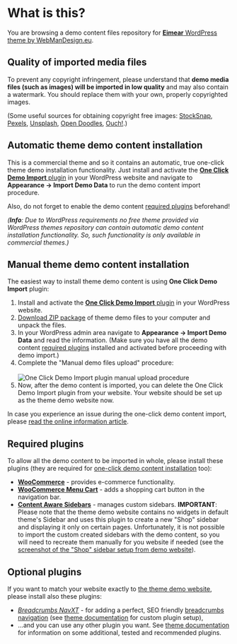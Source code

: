 # What is this?

You are browsing a demo content files repository for [**Eimear** WordPress theme by WebManDesign.eu](https://www.webmandesign.eu/portfolio/eimear-wordpress-theme/).


## Quality of imported media files

To prevent any copyright infringement, please understand that **demo media files (such as images) will be imported in low quality** and may also contain a watermark. You should replace them with your own, properly copyrighted images.

(Some useful sources for obtaining copyright free images: [StockSnap](https://stocksnap.io/), [Pexels](https://www.pexels.com), [Unsplash](https://unsplash.com), [Open Doodles](https://www.opendoodles.com/), [Ouch!](https://icons8.com/ouch/).)


## Automatic theme demo content installation

This is a commercial theme and so it contains an automatic, true one-click theme demo installation functionality. Just install and activate the [**One Click Demo Import** plugin](https://wordpress.org/plugins/one-click-demo-import/) in your WordPress website and navigate to **Appearance &rarr; Import Demo Data** to run the demo content import procedure.

Also, do not forget to enable the demo content [required plugins](#required-plugins) beforehand!

*(**Info**: Due to WordPress requirements no free theme provided via WordPress themes repository can contain automatic demo content installation functionality. So, such functionality is only available in commercial themes.)*  


## Manual theme demo content installation

The easiest way to install theme demo content is using **One Click Demo Import** plugin:

1. Install and activate the [**One Click Demo Import** plugin](https://wordpress.org/plugins/one-click-demo-import/) in your WordPress website.
2. [Download ZIP package](https://github.com/webmandesign/demo-content/raw/master/eimear/eimear-theme-demo.zip) of theme demo files to your computer and unpack the files.
3. In your WordPress admin area navigate to **Appearance &rarr; Import Demo Data** and read the information. (Make sure you have all the demo content [required plugins](#required-plugins) installed and activated before proceeding with demo import.)
4. Complete the "Manual demo files upload" procedure:<br><br>
  ![One Click Demo Import plugin manual upload procedure](https://easycaptures.com/fs/uploaded/1538/4804254364.png)
5. Now, after the demo content is imported, you can delete the One Click Demo Import plugin from your website. Your website should be set up as the theme demo website now.

In case you experience an issue during the one-click demo content import, please [read the online information article](https://github.com/proteusthemes/one-click-demo-import/blob/master/docs/import-problems.md).


## Required plugins

To allow all the demo content to be imported in whole, please install these plugins (they are required for [one-click demo content installation](#one-click-installation) too):

- [**WooCommerce**](https://wordpress.org/plugins/woocommerce/) - provides e-commerce functionality.
- [**WooCommerce Menu Cart**](https://wordpress.org/plugins/woocommerce-menu-bar-cart/) - adds a shopping cart button in the navigation bar.
- [**Content Aware Sidebars**](https://wordpress.org/plugins/content-aware-sidebars/) - manages custom sidebars. **IMPORTANT**: Please note that the theme demo website contains no widgets in default theme's Sidebar and uses this plugin to create a new "Shop" sidebar and displaying it only on certain pages. Unfortunately, it is not possible to import the custom created sidebars with the demo content, so you will need to recreate them manually for you website if needed (see the [screenshot of the "Shop" sidebar setup from demo website](https://easycaptures.com/fs/uploaded/1407/5527283228.png)).


## Optional plugins

If you want to match your website exactly to [the theme demo website](http://themedemos.webmandesign.eu/eimear/), please install also these plugins:

- [*Breadcrumbs NavXT*](https://wordpress.org/plugins/breadcrumb-navxt/) - for adding a perfect, SEO friendly [breadcrumbs navigation](http://en.wikipedia.org/wiki/Breadcrumb_%28navigation%29) (see [theme documentation](https://webmandesign.github.io/docs/eimear/#breadcrumbs) for custom plugin setup),
- ...and you can use any other plugin you want. See [theme documentation](https://webmandesign.github.io/docs/eimear/#plugins-others) for information on some additional, tested and recommended plugins.
